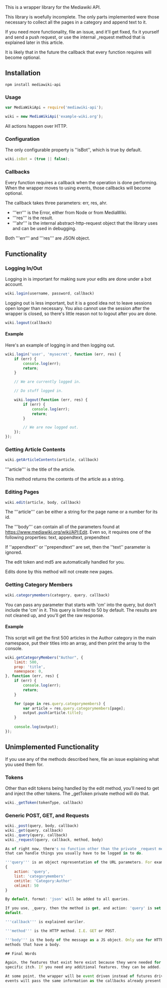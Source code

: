 This is a wrapper library for the Mediawiki API.

This library is woefully incomplete. The only parts implemented were those
necessary to collect all the pages in a category and append text to it.

If you need more functionality, file an issue, and it'll get fixed, fix it
yourself and send a push request, or use the internal _request method that
is explained later in this article.

It is likely that in the future the callback that every function requires will
become optional.

## Installation

```
npm install mediawiki-api
```

### Usage

```javascript
var MediaWikiApi = require('mediawiki-api');

wiki = new MediaWikiApi('example-wiki.org');
```

All actions happen over HTTP.

### Configuration

The only configurable property is ''isBot'', which is true by default.

```javascript
wiki.isBot = (true || false);
```

### Callbacks

Every function requires a callback when the operation is done performing. When
the wrapper moves to using events, those callbacks will become optional.

The callback takes three parameters: err, res, ahr.

* '''err''' is the Error, either from Node or from MediaWiki.
* '''res''' is the result.
* '''ahr''' is the internal abstract-http-request object that the library uses
and can be used in debugging.

Both '''err''' and '''res''' are JSON object.

## Functionality

### Logging In/Out

Logging in is important for making sure your edits are done under a bot
account.

```javascript
wiki.login(username, password, callback)
```

Logging out is less important, but it is a good idea not to leave sessions
open longer than necessary. You also cannot use the session after the wrapper
is closed, so there's little reason not to logout after you are done.

```javascript
wiki.logout(callback)
```

#### Example

Here's an example of logging in and then logging out.

```javascript
wiki.login('user', 'mysecret', function (err, res) {
    if (err) {
        console.log(err);
        return;
    }

    // We are currently logged in.

    // Do stuff logged in.

    wiki.logout(function (err, res) {
        if (err) {
            console.log(err);
            return;
        }

        // We are now logged out.
    });
});
```

### Getting Article Contents

```javascript
wiki.getArticleContents(article, callback)
```

'''article''' is the title of the article.

This method returns the contents of the article as a string.

### Editing Pages

```javascript
wiki.edit(article, body, callback)
```

The '''article''' can be either a string for the page name or a number for its
id.

The '''body''' can contain all of the parameters found at
https://www.mediawiki.org/wiki/API:Edit. Even so, it requires one of the
following properties: text, appendtext, prependtext

If ''appendtext'' or ''prependtext'' are set, then the ''text'' parameter is
ignored.

The edit token and md5 are automatically handled for you.

Edits done by this method will not create new pages.

### Getting Category Members

```javascript
wiki.categorymembers(category, query, callback)
```

You can pass any parameter that starts with 'cm' into the query, but don't
include the 'cm' in it. This query is limited to 50 by default. The results
are not cleaned up, and you'll get the raw response.

#### Example

This script will get the first 500 articles in the Author category in the main
namespace, put their titles into an array, and then print the array to the
console.

```javascript
wiki.getCategoryMembers("Author", {
    limit: 500,
    prop: 'title',
    namespace: 0,
}, function (err, res) {
    if (err) {
        console.log(err);
        return;
    }

    for (page in res.query.categorymembers) {
        var article = res.query.categorymembers[page];
        output.push(article.title);
    }
    
    console.log(output);
});
```

## Unimplemented Functionality

If you use any of the methods described here, file an issue explaining what
you used them for.

### Tokens

Other than edit tokens being handled by the edit method, you'll need to get
and inject the other tokens. The _getToken private method will do that.

```javascript
wiki._getToken(tokenType, callback)
```

### Generic POST, GET, and Requests

```javascript
wiki._post(query, body, callback)
wiki._get(query, callback)
wiki._query(query, callback)
wiki._request(query, callback, method, body)

As of right now, there's no function other than the private _request method
that can handle things you usually have to be logged in to do.

'''query''' is an object representation of the URL parameters. For example,
{
    action: 'query',
    list: 'categorymembers'
    cmtitle: 'Category:Author'
    cmlimit: 50
}

By default, format: 'json' will be added to all queries.

If you use, _query, then the method is get, and action: 'query' is set by
default.

'''callback''' is explained eariler.

'''method''' is the HTTP method. I.E. GET or POST.

'''body''' is the body of the message as a JS object. Only use for HTTP
methods that have a body.

## Final Words

Again, the features that exist here exist because they were needed for a very
specific itch. If you need any additional features, they can be added.

At some point, the wrapper will be event driven instead of futures driven. The
events will pass the same information as the callbacks already present.